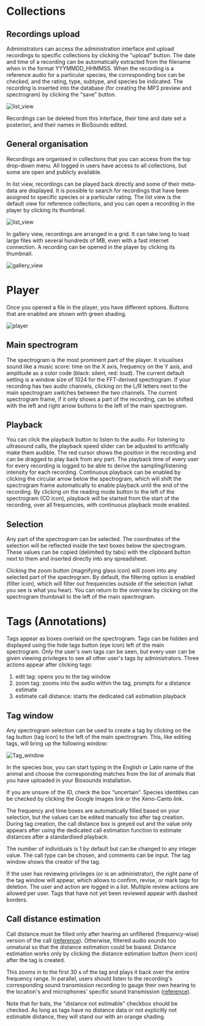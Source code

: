 # Collections

## Recordings upload

Administrators can access the administration interface and upload recordings to specific collections by clicking the "upload" button. The date and time of a recording can be automatically extracted from the filename when in the format YYYMMDD_HHMMSS. When the recording is a reference audio for a particular species, the corresponding box can be checked, and the rating, type, subtype, and species be indicated. The recording is inserted into the database (for creating the MP3 preview and spectrogram) by clicking the "save" button.

![list_view](images/recordings_admin.png "Recordings administrative interface")

Recordings can be deleted from this interface, their time and date set a posteriori, and their names in BioSounds edited.

## General organisation
Recordings are organised in collections that you can access from the top drop-down menu. All logged in users have access to all collections, but some are open and publicly available.

In list view, recordings can be played back directly and some of their meta-data are displayed. It is possible to search for recordings that have been assigned to specific species or a particular rating. The list view is the default view for reference collections, and you can open a recording in the player by clicking its thumbnail.

![list_view](images/list_view.png "Tag window")

In gallery view, recordings are arranged in a grid. It can take long to load large files with several hundreds of MB, even with a fast internet connection. A recording can be opened in the player by clicking its thumbnail.

![gallery_view](images/gallery_view.png "Tag window")

# Player

Once you opened a file in the player, you have different options. Buttons that are enabled are shown with green shading.

![player](images/player.png "Player")

## Main spectrogram
The spectrogram is the most prominent part of the player. It visualises sound like a music score: time on the X axis, frequency on the Y axis, and amplitude as a color code (black: silent, red: loud). The current default setting is a window size of 1024 for the FFT-derived spectrogram.
If your recording has two audio channels, clicking on the L/R letters next to the main spectrogram switches between the two channels.
The current spectrogram frame, if it only shows a part of the recording, can be shifted with the left and right arrow buttons to the left of the main spectrogram.

## Playback
You can click the playback button to listen to the audio. For listening to ultrasound calls, the playback speed slider can be adjusted to artificially make them audible. The red cursor shows the position in the recording and can be dragged to play back from any part.
The playback time of every user for every recording is logged to be able to derive the sampling/listening intensity for each recording.
Continuous playback can be enabled by clicking the circular arrow below the spectrogram, which will shift the spectrogram frame automatically to enable playback until the end of the recording.
By clicking on the reading mode button to the left of the spectrogram (CD icon), playback will be started from the start of the recording, over all frequencies, with continuous playback mode enabled.

## Selection
Any part of the spectrogram can be selected. The coordinates of the selection will be reflected inside the text boxes below the spectrogram. These values can be copied (delimited by tabs) with the clipboard button next to them and inserted directly into any spreadsheet.

Clicking the zoom button (magnifying glass icon) will zoom into any selected part of the spectrogram. By default, the filtering option is enabled (filter icon), which will filter out frequencies outside of the selection (what you see is what you hear).
You can return to the overview by clicking on the spectrogram thumbnail to the left of the main spectrogram.

# Tags (Annotations)

Tags appear as boxes overlaid on the spectrogram. Tags can be hidden and displayed using the hide tags button (eye icon) left of the main spectrogram. Only the user's own tags can be seen, but every user can be given viewing privileges to see all other user's tags by administrators.
Three actions appear after clicking tags:
1. edit tag: opens you to the tag window
2. zoom tag: zooms into the audio within the tag, prompts for a distance estimate
3. estimate call distance: starts the dedicated call estimation playback

## Tag window
Any spectrogram selection can be used to create a tag by clicking on the tag button (tag icon) to the left of the main spectrogram. This, like editing tags, will bring up the following window:

![Tag_window](images/tag_window.png "Tag window")

In the species box, you can start typing in the English or Latin name of the animal and choose the corresponding matches from the list of animals that you have uploaded in your Biosounds installation.

If you are unsure of the ID, check the box “uncertain”. Species identities can be checked by clicking the Google Images link or the Xeno-Canto link.

The frequency and time boxes are automatically filled based on your selection, but the values can be edited manually too after tag creation.
During tag creation, the call distance box is greyed out and the value only appears after using the dedicated call estimation function to estimate distances after a standardised playback.

The number of individuals is 1 by default but can be changed to any integer value. The call type can be chosen, and comments can be input. The tag window shows the creator of the tag.

If the user has reviewing privileges (or is an administrator), the right pane of the tag window will appear, which allows to confirm, revise, or mark tags for deletion. The user and action are logged in a list. Multiple review actions are allowed per user. Tags that have not yet been reviewed appear with dashed borders.

## Call distance estimation

Call distance must be filled only after hearing an unfiltered (frequency-wise) version of the call ([reference](https://besjournals.onlinelibrary.wiley.com/doi/full/10.1111/2041-210X.13031)). Otherwise, filtered audio sounds too unnatural so that the distance estimation could be biased. Distance estimation works only by clicking the distance estimation button (horn icon) after the tag is created.

This zooms in to the first 30 s of the tag and plays it back over the entire frequency range. In parallel, users should listen to the recording's corresponding sound transmission recording to gauge their own hearing to the location's and microphones' specific sound transmission ([reference](https://www.sciencedirect.com/science/article/pii/S0006320716302452)).

Note that for bats, the "distance not estimable" checkbox should be checked. As long as tags have no distance data or not explicitly not estimable distance, they will stand our with an orange shading.
